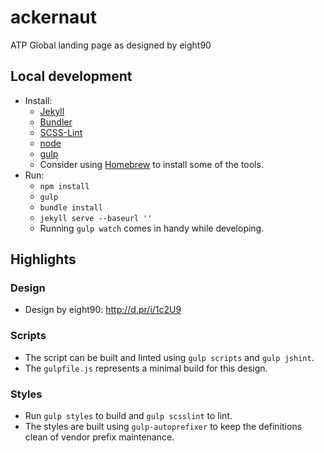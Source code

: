 # ackernaut
ATP Global landing page as designed by eight90

## Local development
* Install:
  * [Jekyll](http://jekyllrb.com/docs/installation/)
  * [Bundler](http://bundler.io/#getting-started)
  * [SCSS-Lint](https://github.com/brigade/scss-lint#installation)
  * [node](https://nodejs.org/download/)
  * [gulp](https://github.com/gulpjs/gulp/blob/master/docs/getting-started.md)
  * Consider using [Homebrew](http://brew.sh/) to install some of the tools.
* Run:
  * `npm install`
  * `gulp`
  * `bundle install`
  * `jekyll serve --baseurl ''`
  * Running `gulp watch` comes in handy while developing.

## Highlights

### Design
* Design by eight90: http://d.pr/i/1c2U9

### Scripts
* The script can be built and linted using `gulp scripts` and `gulp jshint`.
* The `gulpfile.js` represents a minimal build for this design.

### Styles
* Run `gulp styles` to build and `gulp scsslint` to lint.
* The styles are built using `gulp-autoprefixer` to keep the definitions clean of vendor prefix maintenance.
